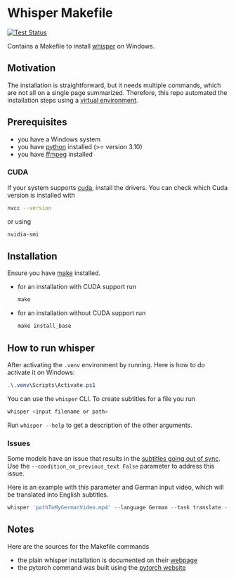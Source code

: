 # Whisper Makefile

[![Test Status](https://github.com/jo-hoe/whisper-make/actions/workflows/test.yml/badge.svg)](https://github.com/jo-hoe/whisper-make/actions?workflow=test)

Contains a Makefile to install [whisper](https://github.com/openai/whisper) on Windows.

## Motivation

The installation is straightforward, but it needs multiple commands, which are not all on a single page summarized.
Therefore, this repo automated the installation steps using a [virtual environment](https://docs.python.org/3/library/venv.html#).

## Prerequisites

- you have a Windows system
- you have [python](https://www.python.org/downloads/) installed (>= version 3.10)
- you have [ffmpeg](https://ffmpeg.org/) installed

### CUDA

If your system supports [cuda](https://developer.nvidia.com/cuda-downloads), install the drivers.
You can check which Cuda version is installed with

```bash
nvcc --version
```

or using

```bash
nvidia-smi
```

## Installation

Ensure you have [make](https://gnuwin32.sourceforge.net/packages/make.htm) installed.

- for an installation with CUDA support run

    ```powershell
    make
    ```

- for an installation without CUDA support run

    ```powershell
    make install_base
    ```

## How to run whisper

After activating the `.venv` environment by running.
Here is how to do activate it on Windows:

```powershell
.\.venv\Scripts\Activate.ps1
```

You can use the `whisper` CLI.
To create subtitles for a file you run

```powershell
whisper <input filename or path>
```

Run `whisper --help` to get a description of the other arguments.

### Issues

Some models have an issue that results in the [subtitles going out of sync](https://github.com/openai/whisper/discussions/89).
Use the `--condition_on_previous_text False` parameter to address this issue.

Here is an example with this parameter and German input video, which will be translated into English subtitles.

```powershell
whisper 'pathToMyGermanVideo.mp4' --language German --task translate --condition_on_previous_text False
```

## Notes

Here are the sources for the Makefile commands

- the plain whisper installation is documented on their [webpage](https://github.com/openai/whisper#setup)
- the pytorch command was built using the [pytorch website](https://pytorch.org/get-started/locally/#with-cuda-1)
